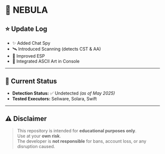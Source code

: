 # 🌌 NEBULA

## ⭐ Update Log
- ✨ Added Chat Spy  
- 🛰️ Introduced Scanning (detects CST & AA)  
- 🧠 Improved ESP  
- 🎨 Integrated ASCII Art in Console  

---

## 📅 Current Status
- **Detection Status:** ✅ Undetected *(as of May 2025)*  
- **Tested Executors:** Seliware, Solara, Swift  

---

## ⚠️ Disclaimer
> This repository is intended for **educational purposes only**.  
> Use at your **own risk**.  
> The developer is **not responsible** for bans, account loss, or any disruption caused.
